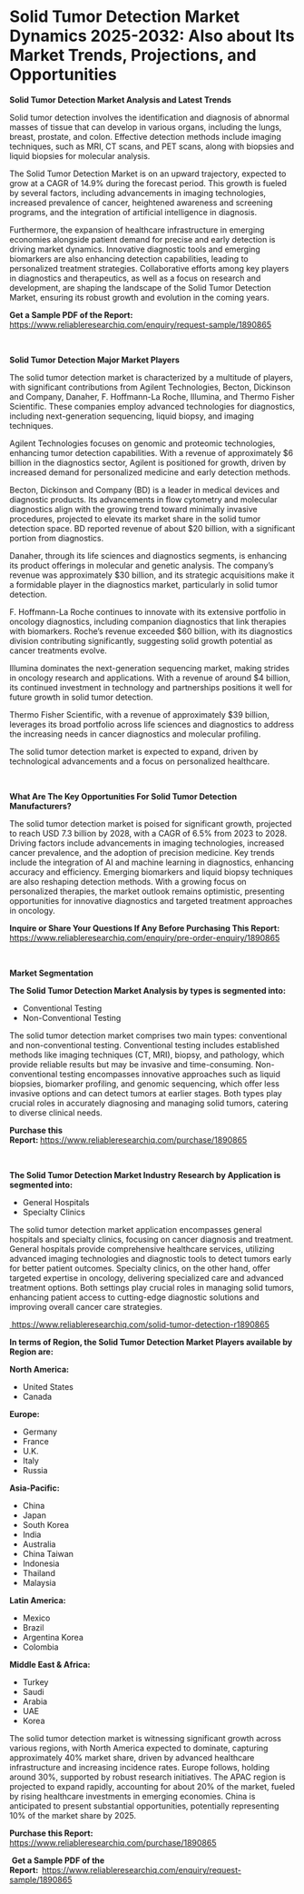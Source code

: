 <p><h1>Solid Tumor Detection Market Dynamics 2025-2032: Also about Its Market Trends, Projections, and Opportunities</h1></p><p><strong>Solid Tumor Detection Market Analysis and Latest Trends</strong></p>
<p><p>Solid tumor detection involves the identification and diagnosis of abnormal masses of tissue that can develop in various organs, including the lungs, breast, prostate, and colon. Effective detection methods include imaging techniques, such as MRI, CT scans, and PET scans, along with biopsies and liquid biopsies for molecular analysis. </p><p>The Solid Tumor Detection Market is on an upward trajectory, expected to grow at a CAGR of 14.9% during the forecast period. This growth is fueled by several factors, including advancements in imaging technologies, increased prevalence of cancer, heightened awareness and screening programs, and the integration of artificial intelligence in diagnosis. </p><p>Furthermore, the expansion of healthcare infrastructure in emerging economies alongside patient demand for precise and early detection is driving market dynamics. Innovative diagnostic tools and emerging biomarkers are also enhancing detection capabilities, leading to personalized treatment strategies. Collaborative efforts among key players in diagnostics and therapeutics, as well as a focus on research and development, are shaping the landscape of the Solid Tumor Detection Market, ensuring its robust growth and evolution in the coming years.</p></p>
<p><strong>Get a Sample PDF of the Report:&nbsp;</strong> <a href="https://www.reliableresearchiq.com/enquiry/request-sample/1890865?utm_campaign=3132&utm_medium=2&utm_source=Github&utm_content=ia&utm_term=13042025&utm_id=solid-tumor-detection">https://www.reliableresearchiq.com/enquiry/request-sample/1890865</a></p>
<p>&nbsp;</p>
<p><strong>Solid Tumor Detection Major Market Players</strong></p>
<p><p>The solid tumor detection market is characterized by a multitude of players, with significant contributions from Agilent Technologies, Becton, Dickinson and Company, Danaher, F. Hoffmann-La Roche, Illumina, and Thermo Fisher Scientific. These companies employ advanced technologies for diagnostics, including next-generation sequencing, liquid biopsy, and imaging techniques.</p><p>Agilent Technologies focuses on genomic and proteomic technologies, enhancing tumor detection capabilities. With a revenue of approximately $6 billion in the diagnostics sector, Agilent is positioned for growth, driven by increased demand for personalized medicine and early detection methods.</p><p>Becton, Dickinson and Company (BD) is a leader in medical devices and diagnostic products. Its advancements in flow cytometry and molecular diagnostics align with the growing trend toward minimally invasive procedures, projected to elevate its market share in the solid tumor detection space. BD reported revenue of about $20 billion, with a significant portion from diagnostics.</p><p>Danaher, through its life sciences and diagnostics segments, is enhancing its product offerings in molecular and genetic analysis. The company’s revenue was approximately $30 billion, and its strategic acquisitions make it a formidable player in the diagnostics market, particularly in solid tumor detection.</p><p>F. Hoffmann-La Roche continues to innovate with its extensive portfolio in oncology diagnostics, including companion diagnostics that link therapies with biomarkers. Roche’s revenue exceeded $60 billion, with its diagnostics division contributing significantly, suggesting solid growth potential as cancer treatments evolve.</p><p>Illumina dominates the next-generation sequencing market, making strides in oncology research and applications. With a revenue of around $4 billion, its continued investment in technology and partnerships positions it well for future growth in solid tumor detection.</p><p>Thermo Fisher Scientific, with a revenue of approximately $39 billion, leverages its broad portfolio across life sciences and diagnostics to address the increasing needs in cancer diagnostics and molecular profiling.</p><p>The solid tumor detection market is expected to expand, driven by technological advancements and a focus on personalized healthcare.</p></p>
<p>&nbsp;</p>
<p><strong>What Are The Key Opportunities For Solid Tumor Detection Manufacturers?</strong></p>
<p><p>The solid tumor detection market is poised for significant growth, projected to reach USD 7.3 billion by 2028, with a CAGR of 6.5% from 2023 to 2028. Driving factors include advancements in imaging technologies, increased cancer prevalence, and the adoption of precision medicine. Key trends include the integration of AI and machine learning in diagnostics, enhancing accuracy and efficiency. Emerging biomarkers and liquid biopsy techniques are also reshaping detection methods. With a growing focus on personalized therapies, the market outlook remains optimistic, presenting opportunities for innovative diagnostics and targeted treatment approaches in oncology.</p></p>
<p><strong>Inquire or Share Your Questions If Any Before Purchasing This Report:</strong> <a href="https://www.reliableresearchiq.com/enquiry/pre-order-enquiry/1890865?utm_campaign=3132&utm_medium=2&utm_source=Github&utm_content=ia&utm_term=13042025&utm_id=solid-tumor-detection">https://www.reliableresearchiq.com/enquiry/pre-order-enquiry/1890865</a></p>
<p>&nbsp;</p>
<p><strong>Market Segmentation</strong></p>
<p><strong>The Solid Tumor Detection Market Analysis by types is segmented into:</strong></p>
<p><ul><li>Conventional Testing</li><li>Non-Conventional Testing</li></ul></p>
<p><p>The solid tumor detection market comprises two main types: conventional and non-conventional testing. Conventional testing includes established methods like imaging techniques (CT, MRI), biopsy, and pathology, which provide reliable results but may be invasive and time-consuming. Non-conventional testing encompasses innovative approaches such as liquid biopsies, biomarker profiling, and genomic sequencing, which offer less invasive options and can detect tumors at earlier stages. Both types play crucial roles in accurately diagnosing and managing solid tumors, catering to diverse clinical needs.</p></p>
<p><strong>Purchase this Report:&nbsp;</strong><a href="https://www.reliableresearchiq.com/purchase/1890865?utm_campaign=3132&utm_medium=2&utm_source=Github&utm_content=ia&utm_term=13042025&utm_id=solid-tumor-detection">https://www.reliableresearchiq.com/purchase/1890865</a></p>
<p>&nbsp;</p>
<p><strong>The Solid Tumor Detection Market Industry Research by Application is segmented into:</strong></p>
<p><ul><li>General Hospitals</li><li>Specialty Clinics</li></ul></p>
<p><p>The solid tumor detection market application encompasses general hospitals and specialty clinics, focusing on cancer diagnosis and treatment. General hospitals provide comprehensive healthcare services, utilizing advanced imaging technologies and diagnostic tools to detect tumors early for better patient outcomes. Specialty clinics, on the other hand, offer targeted expertise in oncology, delivering specialized care and advanced treatment options. Both settings play crucial roles in managing solid tumors, enhancing patient access to cutting-edge diagnostic solutions and improving overall cancer care strategies.</p></p>
<p><a href="https://www.reliableresearchiq.com/solid-tumor-detection-r1890865?utm_campaign=3132&utm_medium=2&utm_source=Github&utm_content=ia&utm_term=13042025&utm_id=solid-tumor-detection">&nbsp;https://www.reliableresearchiq.com/solid-tumor-detection-r1890865</a></p>
<p><strong>In terms of Region, the Solid Tumor Detection Market Players available by Region are:</strong></p>
<p>
    <p> <strong> North America: </strong>
        <ul>
            <li>United States</li>
            <li>Canada</li>
        </ul>
        </p> 
    <p> <strong> Europe: </strong>
        <ul>
            <li>Germany</li>
            <li>France</li>
            <li>U.K.</li>
            <li>Italy</li>
            <li>Russia</li>
        </ul>
        </p> 
    <p> <strong> Asia-Pacific: </strong>
        <ul>
            <li>China</li>
            <li>Japan</li>
            <li>South Korea</li>
            <li>India</li>
            <li>Australia</li>
            <li>China Taiwan</li>
            <li>Indonesia</li>
            <li>Thailand</li>
            <li>Malaysia</li>
        </ul>
        </p> 
    <p> <strong> Latin America: </strong>
        <ul>
            <li>Mexico</li>
            <li>Brazil</li>
            <li>Argentina Korea</li>
            <li>Colombia</li>
        </ul>
        </p> 
    <p> <strong> Middle East & Africa: </strong>
        <ul>
            <li>Turkey</li>
            <li>Saudi</li>
            <li>Arabia</li>
            <li>UAE</li>
            <li>Korea</li>
        </ul>
    </p>
    </p>
<p><p>The solid tumor detection market is witnessing significant growth across various regions, with North America expected to dominate, capturing approximately 40% market share, driven by advanced healthcare infrastructure and increasing incidence rates. Europe follows, holding around 30%, supported by robust research initiatives. The APAC region is projected to expand rapidly, accounting for about 20% of the market, fueled by rising healthcare investments in emerging economies. China is anticipated to present substantial opportunities, potentially representing 10% of the market share by 2025.</p></p>
<p><strong>Purchase this Report: </strong><a href="https://www.reliableresearchiq.com/purchase/1890865?utm_campaign=3132&utm_medium=2&utm_source=Github&utm_content=ia&utm_term=13042025&utm_id=solid-tumor-detection">https://www.reliableresearchiq.com/purchase/1890865</a></p>
<p>&nbsp;<strong>Get a Sample PDF of the Report:&nbsp;&nbsp;</strong><a href="https://www.reliableresearchiq.com/enquiry/request-sample/1890865?utm_campaign=3132&utm_medium=2&utm_source=Github&utm_content=ia&utm_term=13042025&utm_id=solid-tumor-detection">https://www.reliableresearchiq.com/enquiry/request-sample/1890865</a></p>
<p><strong></strong></p>
<p><p></p><p></p><p></p></p>